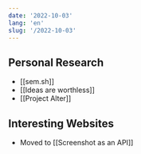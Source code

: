 ```yaml
---
date: '2022-10-03'
lang: 'en'
slug: '/2022-10-03'
---
```


## Personal Research

- [[sem.sh]]
- [[Ideas are worthless]]
- [[Project Alter]]

## Interesting Websites

- Moved to [[Screenshot as an API]]
